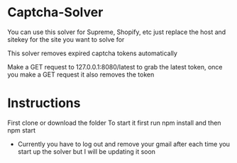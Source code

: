 # Captcha-Solver
You can use this solver for Supreme, Shopify, etc just replace the host and sitekey for the site you want to solve for

This solver removes expired captcha tokens automatically

Make a GET request to 127.0.0.1:8080/latest to grab the latest token, once you make a GET request it also removes the token
# Instructions
First clone or download the folder
To start it first run npm install and then npm start

- Currently you have to log out and remove your gmail after each time you start up the solver but I will be updating it soon
